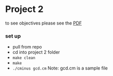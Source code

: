 # Project 2
to see objectives please see the [PDF](https://github.com/jaysongiroux/Compilers/blob/master/project%202/project2Handout.pdf)

### set up
- pull from repo
- cd into project 2 folder
- ```make clean```
- ```make```
- ```./cminus gcd.cm``` Note: gcd.cm is a sample file